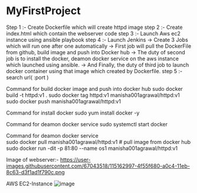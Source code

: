 # MyFirstProject
Step 1 :- Create Dockerfile which will create httpd image
step 2 :- Create index.html which contain the webserver code
step 3 :- Launch Aws ec2 instance using ansible playbook
step 4 :- Launch Jenkins
       -> Create 3 Jobs which will run one after one automatically
       -> First job will pull the DockerFile from github, build image and push into Docker hub
       -> The duty of second job is to install the docker, deamon docker service on the aws instance which launched using ansible.
       -> And Finally, the duty of third job to launch docker container using that image which created by Dockerfile.
step 5 :- search url( <public of instance>:port ) 
  
Command for build docker image and push into docker hub
              sudo docker build -t httpd:v1 .
              sudo docker tag httpd:v1 manisha001agrawal/httpd:v1
              sudo docker push manisha001agrawal/httpd:v1
     
Command for install docker 
              sudo yum install docker -y
              
Command for deamon docker service
              sudo systemctl start docker
              
Command for deamon docker service     
              sudo docker pull manisha001agrawal/httpd:v1                         # pull image from docker hub
              sudo docker run -dit -p 81:80 --name os1 manisha001agrawal/httpd:v1

Image of webserver:-
https://user-images.githubusercontent.com/67043518/115162997-4f55f680-a0c4-11eb-8c63-d3f1ad1f790c.png

AWS EC2-Instance
![image](https://user-images.githubusercontent.com/67043518/115163074-b5427e00-a0c4-11eb-94dd-d33da5c0673f.png)
